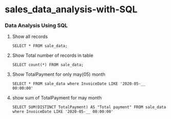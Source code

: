 # sales_data_analysis-with-SQL


### Data Analysis Using SQL


1. Show all records

   `SELECT * FROM sale_data;`
   
1. Show Total number of records in table

     `SELECT count(*) FROM sale_data;`
     
1. Show TotalPayment for only may(05) month
   
   `SELECT * FROM sale_data where InvoiceDate LIKE '2020-05-__ 00:00:00'`
   
1. show sum of TotalPayment for may month

   `SELECT SUM(DISTINCT TotalPayment) AS "Total payment"
   FROM sale_data
   where InvoiceDate LIKE '2020-05-__ 00:00:00'` 
    
